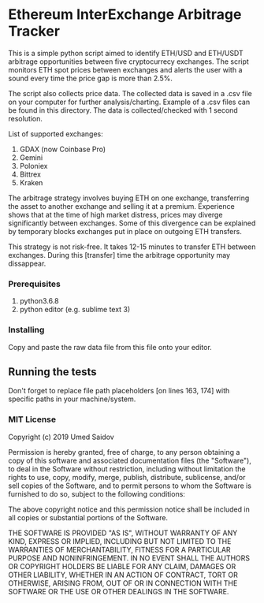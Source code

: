 # Ethereum InterExchange Arbitrage Tracker

This is a simple python script aimed to identify ETH/USD and ETH/USDT arbitrage opportunities between five cryptocurrecy exchanges. The script monitors ETH spot prices between exchanges and alerts the user with a sound every time the price gap is more than 2.5%.

The script also collects price data. The collected data is saved in a .csv file on your computer for further analysis/charting. Example of a .csv files can be found in this directory. The data is collected/checked with 1 second resolution.

List of supported exchanges:
1. GDAX (now Coinbase Pro)
2. Gemini
3. Poloniex
4. Bittrex
5. Kraken

The arbitrage strategy involves buying ETH on one exchange, transferring the asset to another exchange and selling it at a premium. Experience shows that at the time of high market distress, prices may diverge significantly between exchanges. Some of this divergence can be explained by temporary blocks exchanges put in place on outgoing ETH transfers. 

This strategy is not risk-free. It takes 12-15 minutes to transfer ETH between exchanges. During this [transfer] time the arbitrage opportunity may dissappear.   

### Prerequisites

1. python3.6.8
2. python editor (e.g. sublime text 3)

### Installing

Copy and paste the raw data file from this file onto your editor.

## Running the tests

Don't forget to replace file path placeholders [on lines 163, 174] with specific paths in your machine/system.


### MIT License

Copyright (c) 2019 Umed Saidov

Permission is hereby granted, free of charge, to any person obtaining a copy
of this software and associated documentation files (the "Software"), to deal
in the Software without restriction, including without limitation the rights
to use, copy, modify, merge, publish, distribute, sublicense, and/or sell
copies of the Software, and to permit persons to whom the Software is
furnished to do so, subject to the following conditions:

The above copyright notice and this permission notice shall be included in all
copies or substantial portions of the Software.

THE SOFTWARE IS PROVIDED "AS IS", WITHOUT WARRANTY OF ANY KIND, EXPRESS OR
IMPLIED, INCLUDING BUT NOT LIMITED TO THE WARRANTIES OF MERCHANTABILITY,
FITNESS FOR A PARTICULAR PURPOSE AND NONINFRINGEMENT. IN NO EVENT SHALL THE
AUTHORS OR COPYRIGHT HOLDERS BE LIABLE FOR ANY CLAIM, DAMAGES OR OTHER
LIABILITY, WHETHER IN AN ACTION OF CONTRACT, TORT OR OTHERWISE, ARISING FROM,
OUT OF OR IN CONNECTION WITH THE SOFTWARE OR THE USE OR OTHER DEALINGS IN THE
SOFTWARE.
